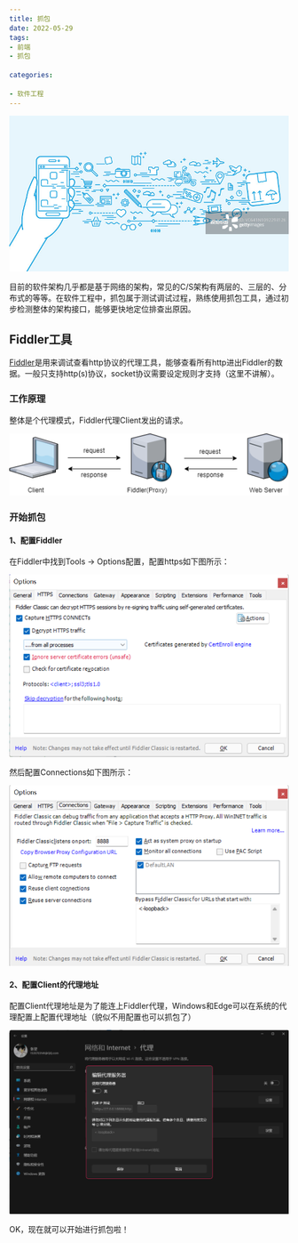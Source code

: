 ```yaml
---
title: 抓包
date: 2022-05-29
tags: 
- 前端
- 抓包

categories:

- 软件工程
---
```


![image-20220626231702185](./image-20220626231702185.png)

目前的软件架构几乎都是基于网络的架构，常见的C/S架构有两层的、三层的、分布式的等等。在软件工程中，抓包属于测试调试过程，熟练使用抓包工具，通过初步检测整体的架构接口，能够更快地定位排查出原因。

## Fiddler工具

[Fiddler](https://www.telerik.com/fiddler)是用来调试查看http协议的代理工具，能够查看所有http进出Fiddler的数据。一般只支持http(s)协议，socket协议需要设定规则才支持（这里不讲解）。



### 工作原理

整体是个代理模式，Fiddler代理Client发出的请求。




![抓包](./zhuabao.png)







### 开始抓包

#### 1、配置Fiddler

在Fiddler中找到Tools -> Options配置，配置https如下图所示：

![image-20220529132401232](./image-20220529132401232.png)

然后配置Connections如下图所示：

![image-20220529124934281](./image-20220529124934281.png)



#### 2、配置Client的代理地址

配置Client代理地址是为了能连上Fiddler代理，Windows和Edge可以在系统的代理配置上配置代理地址（貌似不用配置也可以抓包了）

![image-20220529131538706](./image-20220529131538706.png)

OK，现在就可以开始进行抓包啦！





















